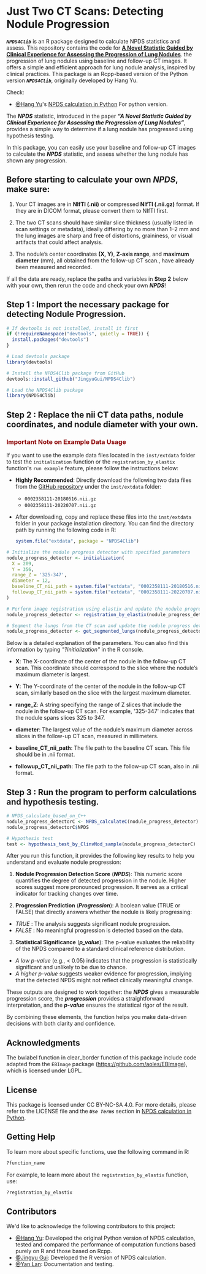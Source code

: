 # Just Two CT Scans: Detecting Nodule Progression

**_`NPDS4Clib`_** is an R package designed to calculate NPDS statistics and assess. This repository contains the code for [**A Novel Statistic Guided by Clinical Experience for Assessing the Progression of Lung Nodules**](url). 
the progression of lung nodules using baseline and follow-up CT images. It offers 
a simple and efficient approach for lung nodule analysis, inspired by clinical practices. 
This package is an Rcpp-based version of the Python version **_`NPDS4Clib`_**, originally developed by Hang Yu.

Check:
- [@Hang Yu](https://github.com/hangyustat)'s [NPDS calculation in Python](https://github.com/hangyustat/NPDS)
For python version.

The **_NPDS_** statistic, introduced in the paper **_“A Novel Statistic Guided 
by Clinical Experience for Assessing the Progression of Lung Nodules”_**, provides 
a simple way to determine if a lung nodule has progressed using hypothesis testing.

In this package, you can easily use your baseline and follow-up CT images to calculate the **_NPDS_** statistic, and assess whether the lung nodule has shown any progression.

## Before starting to calculate your own **_NPDS_**, **make sure**:

1. Your CT images are in **NIfTI (.nii)** or compressed **NIfTI (.nii.gz)** format.
If they are in DICOM format, please convert them to NIfTI first.

2. The two CT scans should have similar slice thickness (usually listed in scan 
settings or metadata), ideally differing by no more than 1–2 mm and the lung images 
are sharp and free of distortions, graininess, or visual artifacts that could affect analysis.

3. The nodule’s center coordinates **(X, Y)**, **Z-axis range**, and **maximum diameter** (mm), 
all obtained from the follow-up CT scan., have already been measured and recorded.

If all the data are ready, replace the paths and variables in **Step 2** below with 
your own, then rerun the code and check your own **_NPDS_**!

## Step 1 : Import the necessary package for detecting Nodule Progression.

```r
# If devtools is not installed, install it first
if (!requireNamespace("devtools", quietly = TRUE)) {
  install.packages("devtools")
}

# Load devtools package
library(devtools)

# Install the NPDS4Clib package from GitHub
devtools::install_github("JingyuGui/NPDS4Clib")

# Load the NPDS4Clib package
library(NPDS4Clib)
```

## Step 2 : Replace the nii CT data paths, nodule coordinates, and nodule diameter with your own.

### <span style="color:darkred;">Important Note on Example Data Usage</span>

If you want to use the example data files located in the `inst/extdata` folder to test the `initialization` function or the `registration_by_elastix` function's `run example` feature, please follow the instructions below:

- **Highly Recommended**: Directly download the following two data files from the [GitHub repository](https://github.com/JingyuGui/NPDS4Clib) under the `inst/extdata` folder:
  - `0002358111-20180516.nii.gz`
  - `0002358111-20220707.nii.gz`

- After downloading, copy and replace these files into the `inst/extdata` folder in your package installation directory. You can find the directory path by running the following code in R:
  ```R
  system.file("extdata", package = "NPDS4Clib")


```r
# Initialize the nodule progress detector with specified parameters
nodule_progress_detector <- initialization(
  X = 209, 
  Y = 356, 
  range_Z = '325-347', 
  diameter = 12, 
  baseline_CT_nii_path = system.file("extdata", "0002358111-20180516.nii.gz", package = "NPDS4Clib"), 
  followup_CT_nii_path = system.file("extdata", "0002358111-20220707.nii.gz", package = "NPDS4Clib")  
)

# Perform image registration using elastix and update the nodule progress detector
nodule_progress_detector <- registration_by_elastix(nodule_progress_detector)

# Segment the lungs from the CT scan and update the nodule progress detector
nodule_progress_detector <- get_segmented_lungs(nodule_progress_detector)
```

Below is a detailed explanation of the parameters. You can also find this information 
by typing _"?initialization"_ in the R console.

- **X**:
The X-coordinate of the center of the nodule in the follow-up CT scan. This coordinate 
should correspond to the slice where the nodule’s maximum diameter is largest.

- **Y**:
The Y-coordinate of the center of the nodule in the follow-up CT scan, similarly 
based on the slice with the largest maximum diameter.

- **range_Z**:
A string specifying the range of Z slices that include the nodule in the follow-up 
CT scan. For example, '325-347' indicates that the nodule spans slices 325 to 347.

- **diameter**:
The largest value of the nodule’s maximum diameter across slices in the follow-up 
CT scan, measured in millimeters.

- **baseline_CT_nii_path**:
The file path to the baseline CT scan. This file should be in .nii format.

- **followup_CT_nii_path**:
The file path to the follow-up CT scan, also in .nii format.

## Step 3 : Run the program to perform calculations and hypothesis testing.

```r
# NPDS_calculate_based_on_C++
nodule_progress_detectorC <- NPDS_calculateC(nodule_progress_detector)
nodule_progress_detectorC$NPDS

# Hypothesis test
test <- hypothesis_test_by_ClinvNod_sample(nodule_progress_detectorC)
```

After you run this function, it provides the following key results to help you 
understand and evaluate nodule progression:

1. **Nodule Progression Detection Score** (**_NPDS_**):
This numeric score quantifies the degree of detected progression in the nodule. 
Higher scores suggest more pronounced progression. It serves as a critical indicator 
for tracking changes over time.

2. **Progression Prediction** (**_Progression_**):
A boolean value (TRUE or FALSE) that directly answers whether the nodule is likely progressing:
  -  _TRUE_ : The analysis suggests significant nodule progression.
  - _FALSE_ : No meaningful progression is detected based on the data.

3. **Statistical Significance** (**_p_value_**):
The p-value evaluates the reliability of the NPDS compared to a standard clinical 
reference distribution.
  - _A low p-value_ (e.g., < 0.05) indicates that the progression is statistically 
  significant and unlikely to be due to chance.
  - _A higher p-value_ suggests weaker evidence for progression, implying that the 
  detected NPDS might not reflect clinically meaningful change.

These outputs are designed to work together: the **_NPDS_** gives a measurable 
progression score, the **_progression_** provides a straightforward interpretation, 
and the **_p-value_** ensures the statistical rigor of the result. 

By combining these elements, the function helps you make data-driven decisions with 
both clarity and confidence.

## Acknowledgments
The bwlabel function in clear_border function of this package include code adapted from the `EBImage` package 
(https://github.com/aoles/EBImage), which is licensed under LGPL.

## License
This package is licensed under CC BY-NC-SA 4.0. For more details, please refer to the LICENSE file and the **_`Use Terms`_** section in [NPDS calculation in Python](https://github.com/hangyustat/NPDS).

## Getting Help
To learn more about specific functions, use the following command in R:

```R
?function_name
```
For example, to learn more about the `registration_by_elastix` function, use:

```R
?registration_by_elastix
```

## Contributors
We'd like to acknowledge the following contributors to this project:

- [@Hang Yu](https://github.com/hangyustat): Developed the original Python version of NPDS calculation, tested and compared the performance of computation functions based purely on R and those based on Rcpp.
- [@Jingyu Gui](https://github.com/JingyuGUi): Developed the R version of NPDS calculation.
- [@Yan Lan](https://github.com/lyannnisme): Documentation and testing.

